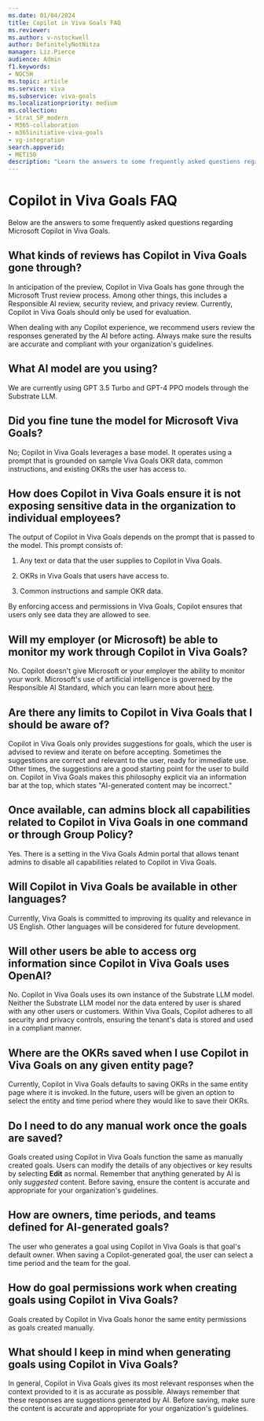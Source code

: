 ```yaml
---
ms.date: 01/04/2024
title: Copilot in Viva Goals FAQ
ms.reviewer: 
ms.author: v-nstockwell
author: DefinitelyNotNitza
manager: Liz.Pierce
audience: Admin
f1.keywords:
- NOCSH
ms.topic: article
ms.service: viva
ms.subservice: viva-goals
ms.localizationpriority: medium
ms.collection:  
- Strat_SP_modern
- M365-collaboration
- m365initiative-viva-goals
- vg-integration  
search.appverid:
- MET150
description: "Learn the answers to some frequently asked questions regarding Copilot in Viva Goals."
---
```


# Copilot in Viva Goals FAQ

Below are the answers to some frequently asked questions regarding Microsoft Copilot in Viva Goals.

## What kinds of reviews has Copilot in Viva Goals gone through?

In anticipation of the preview, Copilot in Viva Goals has gone through the Microsoft Trust review process. Among other things, this includes a Responsible AI review, security review, and privacy review. Currently, Copilot in Viva Goals should only be used for evaluation.

When dealing with any Copilot experience, we recommend users review the responses generated by the AI before acting. Always make sure the results are accurate and compliant with your organization's guidelines.

## What AI model are you using?

We are currently using GPT 3.5 Turbo and GPT-4 PPO models through the Substrate LLM.

## Did you fine tune the model for Microsoft Viva Goals?

No; Copilot in Viva Goals leverages a base model. It operates using a prompt that is grounded on sample Viva Goals OKR data, common instructions, and existing OKRs the user has access to.

## How does Copilot in Viva Goals ensure it is not exposing sensitive data in the organization to individual employees?

The output of Copilot in Viva Goals depends on the prompt that is passed to the model. This prompt consists of:

1. Any text or data that the user supplies to Copilot in Viva Goals.  

2. OKRs in Viva Goals that users<!--All users in the org, or the specific user?--> have access to.

3. Common instructions and sample OKR data.  

By enforcing access and permissions in Viva Goals, Copilot ensures that users only see data they are allowed to see.

## Will my employer (or Microsoft) be able to monitor my work through Copilot in Viva Goals?

No. Copilot doesn't give Microsoft or your employer the ability to monitor your work. Microsoft's use of artificial intelligence is governed by the Responsible AI Standard, which you can learn more about [here](https://www.microsoft.com/ai/responsible-ai).

## Are there any limits to Copilot in Viva Goals that I should be aware of?

Copilot in Viva Goals only provides suggestions for goals, which the user is advised to review and iterate on before accepting. Sometimes the suggestions are correct and relevant to the user, ready for immediate use. Other times, the suggestions are a good starting point for the user to build on. Copilot in Viva Goals makes this philosophy explicit via an information bar at the top, which states "AI-generated content may be incorrect."

## Once available, can admins block all capabilities related to Copilot in Viva Goals in one command or through Group Policy?

Yes. There is a setting in the Viva Goals Admin portal that allows tenant admins to disable all capabilities related to Copilot in Viva Goals.  

## Will Copilot in Viva Goals be available in other languages?

Currently, Viva Goals is committed to improving its quality and relevance in US English. Other languages will be considered for future development.

## Will other users be able to access org information since Copilot in Viva Goals uses OpenAI?

No. Copilot in Viva Goals uses its own instance of the Substrate LLM model. Neither the Substrate LLM model nor the data entered by user is shared with any other users or customers. Within Viva Goals, Copilot adheres to all security and privacy controls, ensuring the tenant's data is stored and used in a compliant manner.

## Where are the OKRs saved when I use Copilot in Viva Goals on any given entity page?

Currently, Copilot in Viva Goals defaults to saving OKRs in the same entity page where it is invoked. In the future, users will be given an option to select the entity and time period where they would like to save their OKRs.

## Do I need to do any manual work once the goals are saved?

Goals created using Copilot in Viva Goals function the same as manually created goals. Users can modify the details of any objectives or key results by selecting **Edit** as normal. Remember that anything generated by AI is only *suggested* content. Before saving, ensure the content is accurate and appropriate for your organization's guidelines.

## How are owners, time periods, and teams defined for AI-generated goals?

The user who generates a goal using Copilot in Viva Goals is that goal's default owner. When saving a Copilot-generated goal, the user can select a time period and the team for the goal.

## How do goal permissions work when creating goals using Copilot in Viva Goals?

Goals created by Copilot in Viva Goals honor the same entity permissions as goals created manually.

## What should I keep in mind when generating goals using Copilot in Viva Goals?

In general, Copilot in Viva Goals gives its most relevant responses when the context provided to it is as accurate as possible. Always remember that these responses are suggestions generated by AI. Before saving, make sure the content is accurate and appropriate for your organization's guidelines.  
